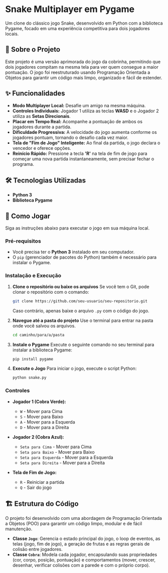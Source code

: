# Snake Multiplayer em Pygame

Um clone do clássico jogo Snake, desenvolvido em Python com a biblioteca Pygame, focado em uma experiência competitiva para dois jogadores locais.

## 📜 Sobre o Projeto

Este projeto é uma versão aprimorada do jogo da cobrinha, permitindo que dois jogadores compitam na mesma tela para ver quem consegue a maior pontuação. O jogo foi reestruturado usando Programação Orientada a Objetos para garantir um código mais limpo, organizado e fácil de estender.

## ✨ Funcionalidades

  - **Modo Multiplayer Local:** Desafie um amigo na mesma máquina.
  - **Controles Individuais:** Jogador 1 utiliza as teclas **WASD** e o Jogador 2 utiliza as **Setas Direcionais**.
  - **Placar em Tempo Real:** Acompanhe a pontuação de ambos os jogadores durante a partida.
  - **Dificuldade Progressiva:** A velocidade do jogo aumenta conforme os jogadores pontuam, tornando o desafio cada vez maior.
  - **Tela de "Fim de Jogo" Inteligente:** Ao final da partida, o jogo declara o vencedor e oferece opções.
  - **Reinício Rápido:** Pressione a tecla **'R'** na tela de fim de jogo para começar uma nova partida instantaneamente, sem precisar fechar o programa.

## 🛠️ Tecnologias Utilizadas

  - **Python 3**
  - **Biblioteca Pygame**

## 🚀 Como Jogar

Siga as instruções abaixo para executar o jogo em sua máquina local.

### Pré-requisitos

  - Você precisa ter o **Python 3** instalado em seu computador.
  - O `pip` (gerenciador de pacotes do Python) também é necessário para instalar o Pygame.

### Instalação e Execução

1.  **Clone o repositório ou baixe os arquivos**
    Se você tem o Git, pode clonar o repositório com o comando:

    ```bash
    git clone https://github.com/seu-usuario/seu-repositorio.git
    ```

    Caso contrário, apenas baixe o arquivo `.py` com o código do jogo.

2.  **Navegue até a pasta do projeto**
    Use o terminal para entrar na pasta onde você salvou os arquivos.

    ```bash
    cd caminho/para/a/pasta
    ```

3.  **Instale o Pygame**
    Execute o seguinte comando no seu terminal para instalar a biblioteca Pygame:

    ```bash
    pip install pygame
    ```

4.  **Execute o Jogo**
    Para iniciar o jogo, execute o script Python:

    ```bash
    python snake.py
    ```

### Controles

  - **Jogador 1 (Cobra Verde):**

      - `W` - Mover para Cima
      - `S` - Mover para Baixo
      - `A` - Mover para a Esquerda
      - `D` - Mover para a Direita

  - **Jogador 2 (Cobra Azul):**

      - `Seta para Cima` - Mover para Cima
      - `Seta para Baixo` - Mover para Baixo
      - `Seta para Esquerda` - Mover para a Esquerda
      - `Seta para Direita` - Mover para a Direita

  - **Tela de Fim de Jogo:**

      - `R` - Reiniciar a partida
      - `Q` - Sair do jogo

## 🏗️ Estrutura do Código

O projeto foi desenvolvido com uma abordagem de Programação Orientada a Objetos (POO) para garantir um código limpo, modular e de fácil manutenção.

  - **Classe `Jogo`**: Gerencia o estado principal do jogo, o loop de eventos, as telas (jogo, fim de jogo), a geração de frutas e as regras gerais de colisão entre jogadores.
  - **Classe `Cobra`**: Modela cada jogador, encapsulando suas propriedades (cor, corpo, posição, pontuação) e comportamentos (mover, crescer, desenhar, verificar colisões com a parede e com o próprio corpo).
